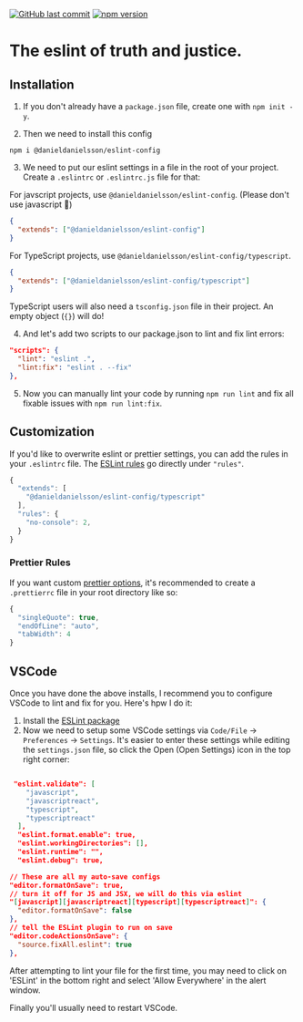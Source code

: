 [![GitHub last commit](https://img.shields.io/github/last-commit/danieldanielsson/dotfiles)](https://github.com/DanielDanielsson/eslint-config-danieldanielsson)
[![npm version](https://badge.fury.io/js/@danieldanielsson%2Feslint-config.svg)](https://badge.fury.io/js/@danieldanielsson%2Feslint-config)


# The eslint of truth and justice. 

## Installation

1. If you don't already have a `package.json` file, create one with `npm init -y`.

2. Then we need to install this config

```
npm i @danieldanielsson/eslint-config
```

3. We need to put our eslint settings in a file in the root of your project. Create a `.eslintrc` or `.eslintrc.js` file for that:

For javscript projects, use `@danieldanielsson/eslint-config`. (Please don't use javascript 🙏)
```json
{
  "extends": ["@danieldanielsson/eslint-config"]
}
```

For TypeScript projects, use `@danieldanielsson/eslint-config/typescript`.

```json
{
  "extends": ["@danieldanielsson/eslint-config/typescript"]
}
```

TypeScript users will also need a `tsconfig.json` file in their project. An empty object (`{}`) will do! 

4. And let's add two scripts to our package.json to lint and fix lint errors:

```json
"scripts": {
  "lint": "eslint .",
  "lint:fix": "eslint . --fix"
},
```

5. Now you can manually lint your code by running `npm run lint` and fix all fixable issues with `npm run lint:fix`.

## Customization

If you'd like to overwrite eslint or prettier settings, you can add the rules in your `.eslintrc` file. The [ESLint rules](https://eslint.org/docs/rules/) go directly under `"rules"`.

```js
{
  "extends": [
    "@danieldanielsson/eslint-config/typescript"
  ],
  "rules": {
    "no-console": 2,
  }
}
```

### Prettier Rules

If you want custom [prettier options](https://prettier.io/docs/en/options.html), it's recommended to create a `.prettierrc` file in your root directory like so:

```js
{
  "singleQuote": true,
  "endOfLine": "auto",
  "tabWidth": 4
}
```

## VSCode

Once you have done the above installs, I recommend you to configure VSCode to lint and fix for you. Here's hpw I do it:

1. Install the [ESLint package](https://marketplace.visualstudio.com/items?itemName=dbaeumer.vscode-eslint)
2. Now we need to setup some VSCode settings via `Code/File` → `Preferences` → `Settings`. It's easier to enter these settings while editing the `settings.json` file, so click the Open (Open Settings) icon in the top right corner:

```json

 "eslint.validate": [
    "javascript",
    "javascriptreact",
    "typescript",
    "typescriptreact"
  ],
  "eslint.format.enable": true,
  "eslint.workingDirectories": [],
  "eslint.runtime": "",
  "eslint.debug": true,

// These are all my auto-save configs
"editor.formatOnSave": true,
// turn it off for JS and JSX, we will do this via eslint
"[javascript][javascriptreact][typescript][typescriptreact]": {
  "editor.formatOnSave": false
},
// tell the ESLint plugin to run on save
"editor.codeActionsOnSave": {
  "source.fixAll.eslint": true
},
```

After attempting to lint your file for the first time, you may need to click on 'ESLint' in the bottom right and select 'Allow Everywhere' in the alert window.

Finally you'll usually need to restart VSCode.

